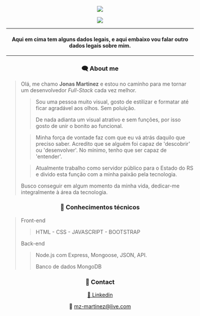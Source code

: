 <div align="center">
</div>

  <div align="center">
  
 ![](https://github-readme-stats.vercel.app/api?username=joonasmartinez&theme=github_dark&show_icons=true)
  
 ![](https://github-readme-stats.vercel.app/api/top-langs/?username=joonasmartinez&layout=compact)
  
  </div>
  
***

<div align="center"><h4> Aqui em cima tem alguns dados legais, e aqui embaixo vou falar outro dados legais sobre mim.</h4></div>

***

<div align="center"><h3> 🗨️ About me</h3></div>

> Olá, me chamo **Jonas Martinez** e estou no caminho para me tornar um desenvolvedor *Full-Stack* cada vez melhor.
>> Sou uma pessoa muito visual, gosto de estilizar e formatar até ficar agradável aos olhos. Sem poluição.
>> 
>> De nada adianta um visual atrativo e sem funções, por isso gosto de unir o bonito ao funcional.
>
>> Minha força de vontade faz com que eu vá atrás daquilo que preciso saber. Acredito que se alguém foi capaz de 'descobrir' ou 'desenvolver'. No mínimo, tenho que ser capaz de 'entender'.
>
>> Atualmente trabalho como servidor público para o Estado do RS e divido esta função com a minha paixão pela tecnologia.
>
> Busco conseguir em algum momento da minha vida, dedicar-me integralmente à área da tecnologia.

<div align="center"> <h3>📃 Conhecimentos técnicos</h3></div>

>Front-end
>
>> HTML - CSS - JAVASCRIPT - BOOTSTRAP 
>
>Back-end
>> Node.js com Express, Mongoose, JSON, API.
>> 
>> Banco de dados MongoDB

<div align="center">
  
### 📝 Contact
  
[🔹 Linkedin](https://www.linkedin.com/in/jonas-alex-martinez)

📧 mz-martinez@live.com
  
 </div>
